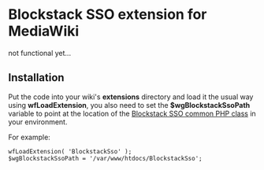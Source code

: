 # Blockstack SSO extension for MediaWiki
not functional yet...

## Installation
Put the code into your wiki's __extensions__ directory and load it the usual way using __wfLoadExtension__, you also need to set the __$wgBlockstackSsoPath__ variable to point at the location of the [Blockstack SSO common PHP class](https://github.com/saul-avikar/Blockstack-SSO) in your environment.

For example:
```
wfLoadExtension( 'BlockstackSso' );
$wgBlockstackSsoPath = '/var/www/htdocs/BlockstackSso';
```
